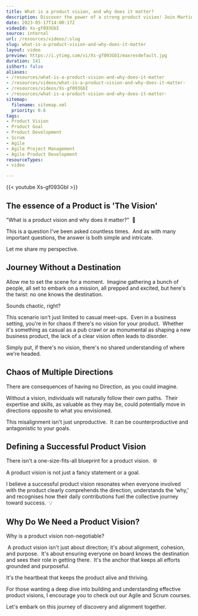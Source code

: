 ```yaml
---
title: What is a product vision, and why does it matter?
description: Discover the power of a strong product vision! Join Martin Hinshelwood as he explores its importance in agile and scrum for successful product development.
date: 2023-05-17T14:00:17Z
videoId: Xs-gf093GbI
source: internal
url: /resources/videos/:slug
slug: what-is-a-product-vision-and-why-does-it-matter
layout: video
preview: https://i.ytimg.com/vi/Xs-gf093GbI/maxresdefault.jpg
duration: 141
isShort: false
aliases:
- /resources/what-is-a-product-vision-and-why-does-it-matter
- /resources/videos/what-is-a-product-vision-and-why-does-it-matter-
- /resources/videos/Xs-gf093GbI
- /resources/what-is-a-product-vision-and-why-does-it-matter-
sitemap:
  filename: sitemap.xml
  priority: 0.6
tags:
- Product Vision
- Product Goal
- Product Development
- Scrum
- Agile
- Agile Project Management
- Agile Product Development
resourceTypes:
- video

---
```

{{< youtube Xs-gf093GbI >}}

## The essence of a Product is 'The Vision'

"What is a product vision and why does it matter?"  🌟

This is a question I've been asked countless times.  And as with many important questions, the answer is both simple and intricate.

Let me share my perspective.

## Journey Without a Destination

Allow me to set the scene for a moment.  Imagine gathering a bunch of people, all set to embark on a mission, all prepped and excited, but here's the twist: no one knows the destination.

Sounds chaotic, right?

This scenario isn't just limited to casual meet-ups.  Even in a business setting, you're in for chaos if there's no vision for your product.  Whether it's something as casual as a pub crawl or as monumental as shaping a new business product, the lack of a clear vision often leads to disorder.

Simply put, if there's no vision, there's no shared understanding of where we're headed.

## Chaos of Multiple Directions

There are consequences of having no Direction, as you could imagine.

Without a vision, individuals will naturally follow their own paths.  Their expertise and skills, as valuable as they may be, could potentially move in directions opposite to what you envisioned.

This misalignment isn't just unproductive.  It can be counterproductive and antagonistic to your goals.

## Defining a Successful Product Vision

There isn't a one-size-fits-all blueprint for a product vision.  🌐 

A product vision is not just a fancy statement or a goal.

I believe a successful product vision resonates when everyone involved with the product clearly comprehends the direction, understands the 'why,' and recognises how their daily contributions fuel the collective journey toward success.  💡 

## Why Do We Need a Product Vision?

Why is a product vision non-negotiable?

 A product vision isn't just about direction; it's about alignment, cohesion, and purpose.  It's about ensuring everyone on board knows the destination and sees their role in getting there.  It's the anchor that keeps all efforts grounded and purposeful.

It's the heartbeat that keeps the product alive and thriving.

For those wanting a deep dive into building and understanding effective product visions, I encourage you to check out our Agile and Scrum courses.

Let's embark on this journey of discovery and alignment together.
